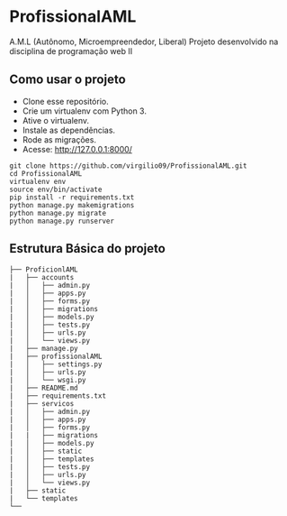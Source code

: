 # ProfissionalAML
A.M.L (Autônomo, Microempreendedor, Liberal)
Projeto desenvolvido na disciplina de programação web II
## Como usar o projeto
* Clone esse repositório.
* Crie um virtualenv com Python 3.
* Ative o virtualenv.
* Instale as dependências.
* Rode as migrações.
* Acesse: http://127.0.0.1:8000/

```
git clone https://github.com/virgilio09/ProfissionalAML.git
cd ProfissionalAML
virtualenv env
source env/bin/activate
pip install -r requirements.txt
python manage.py makemigrations
python manage.py migrate
python manage.py runserver
```
## Estrutura Básica do projeto
```
├── ProficionlAML   
|   ├── accounts
|   │   ├── admin.py
|   │   ├── apps.py
|   │   ├── forms.py
|   │   ├── migrations
|   │   ├── models.py
|   │   ├── tests.py
|   │   ├── urls.py
|   │   └── views.py
|   ├── manage.py
|   ├── profissionalAML
|   │   ├── settings.py
|   │   ├── urls.py
|   │   └── wsgi.py
|   ├── README.md
|   ├── requirements.txt
|   ├── servicos
|   │   ├── admin.py
|   │   ├── apps.py
|   │   ├── forms.py
|   |   ├── migrations
|   │   ├── models.py
|   │   ├── static
|   │   ├── templates
|   │   ├── tests.py
|   │   ├── urls.py
|   │   └── views.py
|   ├── static
|   └── templates
└──    
```
